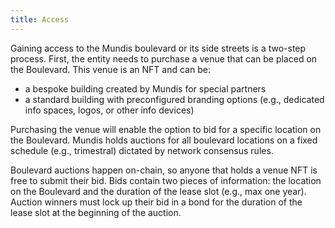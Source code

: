 ```yaml
---
title: Access
---
```


Gaining access to the Mundis boulevard or its side streets is a two-step process. First, the entity needs to purchase a venue that can be placed on the Boulevard. This venue is an NFT and can be:

* a bespoke building created by Mundis for special partners
* a standard building with preconfigured branding options (e.g., dedicated info spaces, logos, or other info devices)

Purchasing the venue will enable the option to bid for a specific location on the Boulevard. Mundis holds auctions for all boulevard locations on a fixed schedule (e.g., trimestral) dictated by network consensus rules. 

Boulevard auctions happen on-chain, so anyone that holds a venue NFT is free to submit their bid. Bids contain two pieces of information: the location on the Boulevard and the duration of the lease slot (e.g., max one year). Auction winners must lock up their bid in a bond for the duration of the lease slot at the beginning of the auction.
